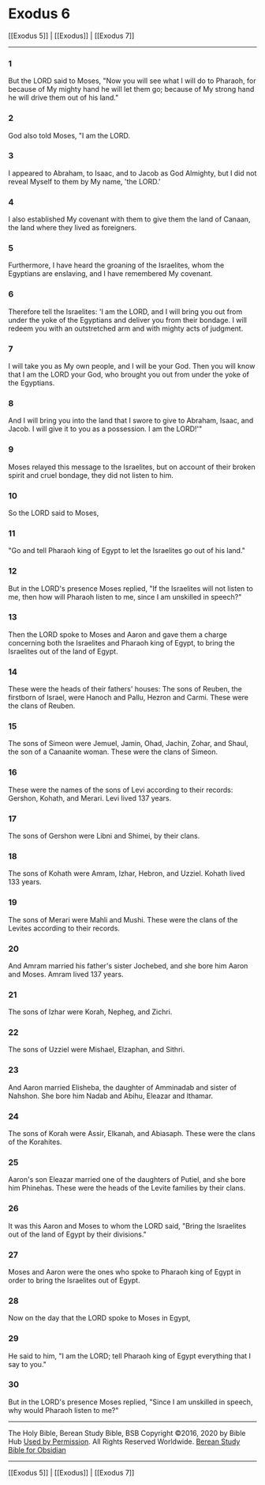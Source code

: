 # Exodus 6

[[Exodus 5]] | [[Exodus]] | [[Exodus 7]]

---

### 1
But the LORD said to Moses, "Now you will see what I will do to Pharaoh, for because of My mighty hand he will let them go; because of My strong hand he will drive them out of his land."

### 2
God also told Moses, "I am the LORD.

### 3
I appeared to Abraham, to Isaac, and to Jacob as God Almighty, but I did not reveal Myself to them by My name, 'the LORD.'

### 4
I also established My covenant with them to give them the land of Canaan, the land where they lived as foreigners.

### 5
Furthermore, I have heard the groaning of the Israelites, whom the Egyptians are enslaving, and I have remembered My covenant.

### 6
Therefore tell the Israelites: 'I am the LORD, and I will bring you out from under the yoke of the Egyptians and deliver you from their bondage. I will redeem you with an outstretched arm and with mighty acts of judgment.

### 7
I will take you as My own people, and I will be your God. Then you will know that I am the LORD your God, who brought you out from under the yoke of the Egyptians.

### 8
And I will bring you into the land that I swore to give to Abraham, Isaac, and Jacob. I will give it to you as a possession. I am the LORD!'"

### 9
Moses relayed this message to the Israelites, but on account of their broken spirit and cruel bondage, they did not listen to him.

### 10
So the LORD said to Moses,

### 11
"Go and tell Pharaoh king of Egypt to let the Israelites go out of his land."

### 12
But in the LORD's presence Moses replied, "If the Israelites will not listen to me, then how will Pharaoh listen to me, since I am unskilled in speech?"

### 13
Then the LORD spoke to Moses and Aaron and gave them a charge concerning both the Israelites and Pharaoh king of Egypt, to bring the Israelites out of the land of Egypt.

### 14
These were the heads of their fathers' houses: The sons of Reuben, the firstborn of Israel, were Hanoch and Pallu, Hezron and Carmi. These were the clans of Reuben.

### 15
The sons of Simeon were Jemuel, Jamin, Ohad, Jachin, Zohar, and Shaul, the son of a Canaanite woman. These were the clans of Simeon.

### 16
These were the names of the sons of Levi according to their records: Gershon, Kohath, and Merari. Levi lived 137 years.

### 17
The sons of Gershon were Libni and Shimei, by their clans.

### 18
The sons of Kohath were Amram, Izhar, Hebron, and Uzziel. Kohath lived 133 years.

### 19
The sons of Merari were Mahli and Mushi. These were the clans of the Levites according to their records.

### 20
And Amram married his father's sister Jochebed, and she bore him Aaron and Moses. Amram lived 137 years.

### 21
The sons of Izhar were Korah, Nepheg, and Zichri.

### 22
The sons of Uzziel were Mishael, Elzaphan, and Sithri.

### 23
And Aaron married Elisheba, the daughter of Amminadab and sister of Nahshon. She bore him Nadab and Abihu, Eleazar and Ithamar.

### 24
The sons of Korah were Assir, Elkanah, and Abiasaph. These were the clans of the Korahites.

### 25
Aaron's son Eleazar married one of the daughters of Putiel, and she bore him Phinehas. These were the heads of the Levite families by their clans.

### 26
It was this Aaron and Moses to whom the LORD said, "Bring the Israelites out of the land of Egypt by their divisions."

### 27
Moses and Aaron were the ones who spoke to Pharaoh king of Egypt in order to bring the Israelites out of Egypt.

### 28
Now on the day that the LORD spoke to Moses in Egypt,

### 29
He said to him, "I am the LORD; tell Pharaoh king of Egypt everything that I say to you."

### 30
But in the LORD's presence Moses replied, "Since I am unskilled in speech, why would Pharaoh listen to me?"

---

The Holy Bible, Berean Study Bible, BSB
Copyright ©2016, 2020 by Bible Hub
[Used by Permission](https://berean.bible/terms.htm). All Rights Reserved Worldwide.
[Berean Study Bible for Obsidian](https://github.com/gapmiss/berean-study-bible-for-obsidian)

---

[[Exodus 5]] | [[Exodus]] | [[Exodus 7]]

